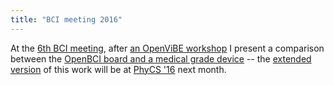 ```yaml
---
title: "BCI meeting 2016"
---
```


At the [6th BCI meeting](http://bcisociety.org/meetings/bci-meeting-2016-welcome/), after [an OpenViBE workshop](http://openvibe.inria.fr/the-2nd-international-openvibe-workshop-2016/) I present a comparison between the [OpenBCI board and a medical grade device](https://hal.inria.fr/hal-01278245) -- the [extended version](https://hal.inria.fr/hal-01328427) of this work will be at [PhyCS '16](http://www.phycs.org/) next month.

